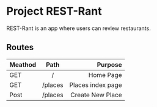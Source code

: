 # Project REST-Rant

REST-Rant is an app where users can review restaurants.

## Routes

| Meathod | Path    | Purpose  |
| ------- |:-------:| --------:|
|  GET    |    /    |Home Page |
|  GET    | /places |Places index page |
|  Post    | /places |Create New Place |